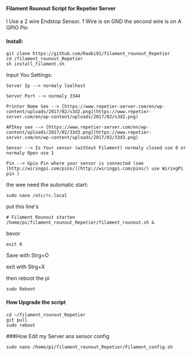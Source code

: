 #### Filament Rounout Script for Repetier Server

I Use a 2 wire Endstop Sensor. 1 Wire is on GND the second wire is on A GPIO Pin

#### Install:
```
git clone https://github.com/Raabi91/filament_rounout_Repetier
cd /filament_rounout_Repetier
sh install_filament.sh
```

Input You Settings:
```
Server Ip --> normaly loalhost

Server Port --> normaly 3344

Printer Name See --> [https://www.repetier-server.com/en/wp-content/uploads/2017/02/s3d2.png](https://www.repetier-server.com/en/wp-content/uploads/2017/02/s3d2.png)

APIkey see --> [https://www.repetier-server.com/en/wp-content/uploads/2017/02/33d3.png](https://www.repetier-server.com/en/wp-content/uploads/2017/02/33d3.png)

Sensor --> Is Your sensor (without Filament) normaly closed use 0 or normaly Open use 1

Pin --> Gpio Pin where your sensor is connected (see [http://wiringpi.com/pins/](http://wiringpi.com/pins/) use WiringPi pin )
```
the wee need the automatic start:
```
sudo nano /etc/rc.local
```
put this line's

```
# Filament Rounout starten
/home/pi/filament_rounout_Repetier/filament_rounout.sh &
```
bevor
```
exit 0
```
Save with Strg+O

exit with Strg+X

then reboot the pi
```
sudo Reboot
```

#### How Upgrade the script
```
cd ~/filament_rounout_Repetier
git pull
sudo reboot
```


###How Edit my Server ans sensor config
```
sudo nano /home/pi/filament_rounout_Repetier/Filament_config.sh
```
